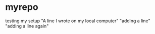 # myrepo
testing my setup
"A line I wrote on my local computer" 
"adding a line" 
"adding a line again" 
